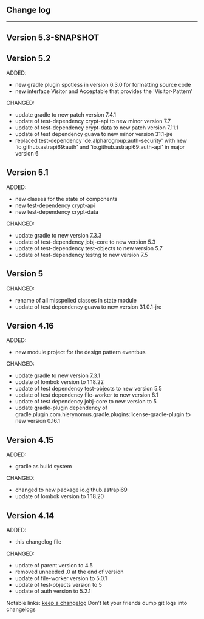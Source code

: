 ## Change log
----------------------

Version 5.3-SNAPSHOT
-------------



Version 5.2
-------------

ADDED:

- new gradle plugin spotless in version 6.3.0 for formatting source code
- new interface Visitor and Acceptable that provides the 'Visitor-Pattern'

CHANGED:

- update gradle to new patch version 7.4.1
- update of test-dependency crypt-api to new minor version 7.7
- update of test-dependency crypt-data to new patch version 7.11.1
- update of test dependency guava to new minor version 31.1-jre
- replaced test-dependency 'de.alpharogroup:auth-security' with new 'io.github.astrapi69:auth' and 'io.github.astrapi69:auth-api' in major version 6

Version 5.1
-------------

ADDED:

- new classes for the state of components
- new test-dependency crypt-api
- new test-dependency crypt-data

CHANGED:

- update gradle to new version 7.3.3
- update of test-dependency jobj-core to new version 5.3
- update of test-dependency test-objects to new version 5.7
- update of test-dependency testng to new version 7.5

Version 5
-------------

CHANGED:

- rename of all misspelled classes in state module
- update of test dependency guava to new version 31.0.1-jre

Version 4.16
-------------

ADDED:

- new module project for the design pattern eventbus

CHANGED:

- update gradle to new version 7.3.1
- update of lombok version to 1.18.22
- update of test dependency test-objects to new version 5.5
- update of test dependency file-worker to new version 8.1
- update of test dependency jobj-core to new version to 5
- update gradle-plugin dependency of gradle.plugin.com.hierynomus.gradle.plugins:license-gradle-plugin to new version 0.16.1

Version 4.15
-------------

ADDED:

- gradle as build system

CHANGED:

- changed to new package io.github.astrapi69
- update of lombok version to 1.18.20

Version 4.14
-------------

ADDED:
 
- this changelog file

CHANGED:

- update of parent version to 4.5
- removed unneeded .0 at the end of version
- update of file-worker version to 5.0.1
- update of test-objects version to 5
- update of auth version to 5.2.1

Notable links:
[keep a changelog](http://keepachangelog.com/en/1.0.0/) Don’t let your friends dump git logs into changelogs
